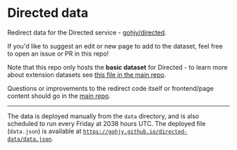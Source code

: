 # Directed data
Redirect data for the Directed service - [gohjy/directed](https://github.com/gohjy/directed).

If you'd like to suggest an edit or new page to add to the dataset, feel free to open an issue or PR in this repo!

Note that this repo only hosts the **basic dataset** for Directed - to learn more about extension datasets see [this file in the main repo](https://github.com/gohjy/directed/blob/main/EXTENSIONS.md).

Questions or improvements to the redirect code itself or frontend/page content should go in the [main repo](https://github.com/gohjy/directed).

---

The data is deployed manually from the `data` directory, and is also scheduled to run every Friday at 2038 hours UTC.
The deployed file (`data.json`) is available at [`https://gohjy.github.io/directed-data/data.json`](https://gohjy.github.io/directed-data/data.json).
